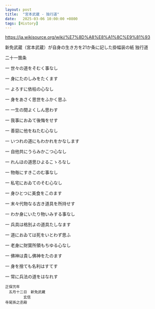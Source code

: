```yaml
---
layout: post
title:  "宮本武蔵 - 独行道"
date:   2025-03-06 10:00:00 +0800
tags: [History]
---
```


https://ja.wikisource.org/wiki/%E7%8D%A8%E8%A1%8C%E9%81%93

新免武蔵（宮本武蔵）が自身の生き方を21か条に記した掛幅装の紙 独行道

二十一箇条

一 世々の道をそむく事なし

一 身にたのしみをたくます

一 よろすに依枯の心なし

一 身をあさく思世をふかく思ふ

一 一生の間よくしん思わす

一 我事におゐて後悔をせす

一 善惡に他をねたむ心なし

一 いつれの道にもわかれをかなします

一 自他共にうらみかこつ心なし

一 れんほの道思ひよるこゝろなし

一 物毎にすきこのむ事なし

一 私宅におゐてのそむ心なし

一 身ひとつに美食をこのます

一 末々代物なる古き道具を所持せす

一 わか身にいたり物いみする事なし

一 兵具は格別よの道具たしなます

一 道におゐては死をいとわず思ふ

一 老身に財寳所領もちゆる心なし

一 佛神は貴し佛神をたのます

一 身を捨ても名利はすてす

一 常に兵法の道をはなれす

    正保弐年
    　五月十二日　新免武藏
    　　　　　玄信
    寺尾孫之丞殿